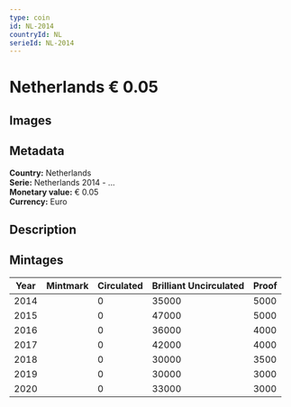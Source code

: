 ```yaml
---
type: coin
id: NL-2014
countryId: NL
serieId: NL-2014
---
```


# Netherlands € 0.05

## Images


## Metadata

**Country:** Netherlands\
**Serie:** Netherlands 2014 - ...\
**Monetary value:** € 0.05\
**Currency:** Euro

## Description


## Mintages
| Year | Mintmark | Circulated | Brilliant Uncirculated | Proof |
| ---- | -------- | ---------- | ---------------------- | ----- |
| 2014 |  | 0| 35000 | 5000 |
| 2015 |  | 0| 47000 | 5000 |
| 2016 |  | 0| 36000 | 4000 |
| 2017 |  | 0| 42000 | 4000 |
| 2018 |  | 0| 30000 | 3500 |
| 2019 |  | 0| 30000 | 3000 |
| 2020 |  | 0| 33000 | 3000 |
